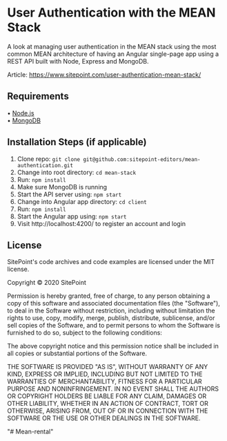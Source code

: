 # User Authentication with the MEAN Stack

A look at managing user authentication in the MEAN stack using the most common MEAN architecture of having an Angular single-page app using a REST API built with Node, Express and MongoDB.

Article: https://www.sitepoint.com/user-authentication-mean-stack/

## Requirements

• [Node.js](http://nodejs.org/)  
• [MongoDB](https://www.mongodb.org/)

## Installation Steps (if applicable)

1. Clone repo: `git clone git@github.com:sitepoint-editors/mean-authentication.git`
2. Change into root directory: `cd mean-stack`
3. Run: `npm install`
4. Make sure MongoDB is running
5. Start the API server using: `npm start`
6. Change into Angular app directory: `cd client`
7. Run: `npm install`
8. Start the Angular app using: `npm start`
9. Visit http://localhost:4200/ to register an account and login

## License

SitePoint's code archives and code examples are licensed under the MIT license.

Copyright © 2020 SitePoint

Permission is hereby granted, free of charge, to any person obtaining a copy of this software and associated documentation files (the "Software"), to deal in the Software without restriction, including without limitation the rights to use, copy, modify, merge, publish, distribute, sublicense, and/or sell copies of the Software, and to permit persons to whom the Software is furnished to do so, subject to the following conditions:

The above copyright notice and this permission notice shall be included in all copies or substantial portions of the Software.

THE SOFTWARE IS PROVIDED "AS IS", WITHOUT WARRANTY OF ANY KIND, EXPRESS OR IMPLIED, INCLUDING BUT NOT LIMITED TO THE WARRANTIES OF MERCHANTABILITY, FITNESS FOR A PARTICULAR PURPOSE AND NONINFRINGEMENT. IN NO EVENT SHALL THE AUTHORS OR COPYRIGHT HOLDERS BE LIABLE FOR ANY CLAIM, DAMAGES OR OTHER LIABILITY, WHETHER IN AN ACTION OF CONTRACT, TORT OR OTHERWISE, ARISING FROM, OUT OF OR IN CONNECTION WITH THE SOFTWARE OR THE USE OR OTHER DEALINGS IN THE SOFTWARE.

"# Mean-rental" 
